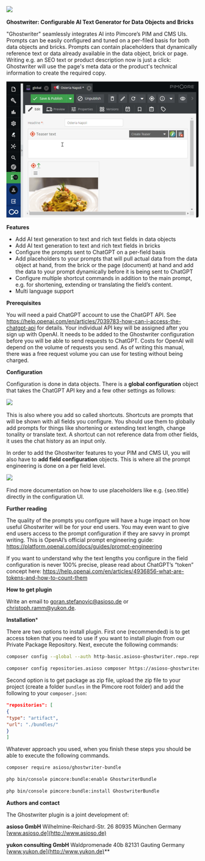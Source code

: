 ![](documentation/img/001.png)

__Ghostwriter: Configurable AI Text Generator for Data Objects and Bricks__

"Ghostwriter" seamlessly integrates AI into Pimcore’s PIM and CMS UIs. Prompts can be easily configured and tuned on a per-filed basis for both data objects and bricks. Prompts can contain placeholders that dynamically reference text or data already available in the data object, brick or page. Writing e.g. an SEO text or product description now is just a click: Ghostwriter will use the page's meta data or the product's technical information to create the required copy.

![](documentation/img/ghostwriter.gif)


**Features**

- Add AI text generation to text and rich text fields in data objects
- Add AI text generation to text and rich text fields in bricks
- Configure the prompts sent to ChatGPT on a per-field basis
- Add placeholders to your prompts that will pull actual data from the data object at hand, from the brick or the page (document) at hand and add the data to your prompt dynamically before it is being sent to ChatGPT
- Configure multiple shortcut commands in addition to the main prompt, e.g. for shortening, extending or translating the field’s content.
- Multi language support


**Prerequisites**

You will need a paid ChatGPT account to use the ChatGPT API. See <https://help.openai.com/en/articles/7039783-how-can-i-access-the-chatgpt-api> for details. Your individual API key will be assigned after you sign up with OpenAI. It needs to be added to the Ghostwriter configuration before you will be able to send requests to ChatGPT. Costs for OpenAI will depend on the volume of requests you send. As of writing this manual, there was a free request volume you can use for testing without being charged.


**Configuration**

Configuration is done in data objects. There is a **global configuration** object that takes the ChatGPT API key and a few other settings as follows:

![](documentation/img/002.png)

This is also where you add so called shortcuts. Shortcuts are prompts that will be shown with all fields you configure. You should use them to globally add prompts for things like shortening or extending text length, change tonality or translate text. A shortcut can not reference data from other fields, it uses the chat history as an input only.

In order to add the Ghostwriter features to your PIM and CMS UI, you will also have to **add field configuration** objects. This is where all the prompt engineering is done on a per field level.

![](documentation/img/003.png)

Find more documentation on how to use placeholders like e.g. {seo.title} directly in the configuration UI.


**Further reading**

The quality of the prompts you configure will have a huge impact on how useful Ghostwriter will be for your end users. You may even want to give end users access to the prompt configuration if they are savvy in prompt writing. This is OpenAI’s official prompt engineering guide: <https://platform.openai.com/docs/guides/prompt-engineering>

If you want to understand why the text lengths you configure in the field configuration is never 100% precise, please read about ChatGPT’s “token” concept here: <https://help.openai.com/en/articles/4936856-what-are-tokens-and-how-to-count-them>


**How to get plugin**

Write an email to [goran.stefanovic@asioso.de](goran.stefanovic@asioso.de) or [christoph.ramm@yukon.de](mailto:christoph.ramm@yukon.de).


**Installation***

There are two options to install plugin.
First one (recommended) is to get access token that you need to use if you want to install plugin from our Private Package Repository. Next, execute the following commands:
```bash
composer config --global --auth http-basic.asioso-ghostwriter.repo.repman.io token YOUR-TOKEN
```
```bash
composer config repositories.asioso composer https://asioso-ghostwriter.repo.repman.io/
``` 

Second option is to get package as zip file, upload the zip file to your project (create a folder `bundles` in the Pimcore root folder) and add the following to your `composer.json`:
```json
"repositories": [
{
"type": "artifact",
"url": "./bundles/"
}
]
```
Whatever approach you used, when you finish these steps you should be able to execute the following commands.

```bash
composer require asioso/ghostwriter-bundle
``` 

```bash
php bin/console pimcore:bundle:enable GhostwriterBundle
``` 

```bash
php bin/console pimcore:bundle:install GhostwriterBundle
``` 

**Authors and contact**

The Ghostwriter plugin is a joint development of:

**asioso GmbH**
Wilhelmine-Reichard-Str. 26
80935 München
Germany
[www.asioso.de](http://www.asioso.de)

**yukon consulting GmbH**
Waldpromenade 40b
82131 Gauting
Germany
[www.yukon.de](http://www.yukon.de)** 





